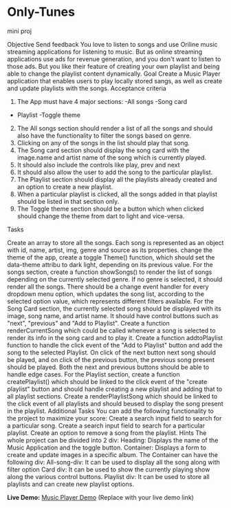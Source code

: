 # Only-Tunes
 mini proj

Objective
Send feedback
You love to listen to songs and use Oriline music streaming applications for listening to music. But as online streaming applications use ads for revenue generation, and you don't want to listen to those ads. But you like their feature of creating your own playlist and being able to change the playlist content dynamically.
Goal
Create a Music Player application that enables users to play locally stored sangs, as well as create and update
playlists with the songs.
Acceptance criteria
1. The App must have 4 major sections:
-All songs
-Song card
- Playlist
-Toggle theme
2. The All songs section should render a list of all the songs and should also have the functionality to filter the songs based on genre.
3. Clicking on any of the songs in the list should play that song.
4. The Song card section should display the song card with the image.name and artist name of the song which is currently played.
5. It should also include the controls like play, prev and next
6. It should also allow the user to add the song to the particular playlist.
7. The Playlist section should display all the playlists already created and an option to create a new playlist.
8. When a particular playlist is clicked, all the songs added in that playlist should be listed in that section only.
9. The Toggle theme section should be a button which when clicked should change the theme from dart to light and vice-versa.

Tasks

Create an array to store all the songs. Each song is represented as an object with id, name, artist, img, genre and source as its properties.
change the theme of the app, create a toggle Theme() function, which should set the data-theme attribu to dark light, depending on its previous value.
For the songs section, create a function showSongs() to render the list of songs depending on the currently selected genre. If no genre is selected, it should render all the songs.
There should be a change event handler for every dropdown menu option, which updates the song list, according to the selected option value, which represents different filters
available.
For the Song Card section, the currently selected song should be displayed with its image, song name, and artist name. It should have control buttons such as "next", "previous" and "Add to Playlist".
Create a function renderCurrentSong which could be called whenever a song is selected to render its info in the song card and to play it. Create a
function addtoPlaylist function to handle the click event of the "Add to Playlist" button and add the song to the selected Playlist. On click of the next button next song should be played, and on click of the previous button, the previous song present should be played. Both the next and previous buttons
should be able to handle edge cases. For the Playlist section, create a function createPlaylist() which should be linked to the click event of the "create playlist" button and should handle creating a new playlist and adding that to all playlist sections.
Create a renderPlaylistSong which should be linked to the click event of all playlists and should beused to display the song present in the playlist.
Additional Tasks
You can add the following functionality to the project to maximize your score:
Create a search input field to search for a particular song.
Create a search input field to search for a particular playlist.
Create an option to remove a song from the playlist.
Hints
The whole project can be divided into 2 div:
Heading: Displays the name of the Music Application and the toggle button.
Container: Displays a form to create and update images in a specific album.
The Container can have the following div:
All-song-div: It can be used to display all the song along with filter option
Card div: It can be used to show the currently playing show along the various control buttons.
Playlist div: It can be used to store all playlists and can create new playlist options.

**Live Demo:**
[Music Player Demo](https://chandrika-2112.github.io/Music_Player/) (Replace with your live demo link)
